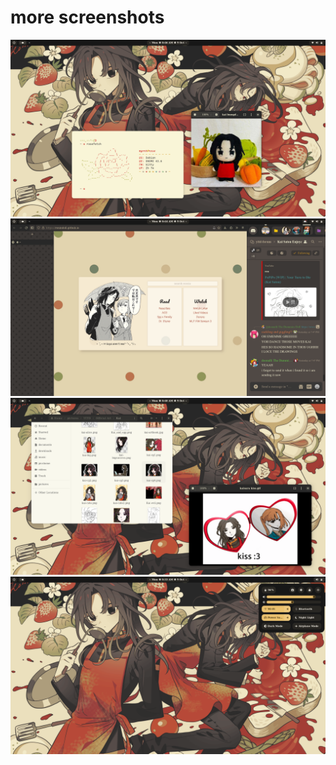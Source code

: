 # more screenshots
![neofetch](https://raw.githubusercontent.com/ronindoll/paperflowers/main/assets/screenshot-4.png)
![firefox and discord](https://raw.githubusercontent.com/ronindoll/paperflowers/main/assets/screenshot-3.png)
![gradience gtk theme](https://raw.githubusercontent.com/ronindoll/paperflowers/main/assets/screenshot-2.png)
![empty desktop](https://raw.githubusercontent.com/ronindoll/paperflowers/main/assets/screenshot-1.png)
